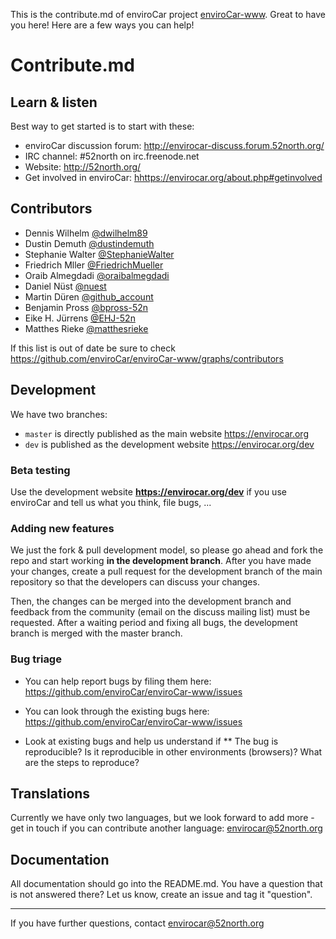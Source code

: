 This is the contribute.md of enviroCar project [enviroCar-www](https://github.com/enviroCar/enviroCar-www). Great to have you here! Here are a few ways you can help!

# Contribute.md

## Learn & listen
Best way to get started is to start with these:

* enviroCar discussion forum: <http://envirocar-discuss.forum.52north.org/>
* IRC channel:  #52north on irc.freenode.net
* Website:  <http://52north.org/>
* Get involved in enviroCar: <hhttps://envirocar.org/about.php#getinvolved>

## Contributors
* Dennis Wilhelm [@dwilhelm89](https://github.com/dwilhelm89)
* Dustin Demuth [@dustindemuth](https://github.com/dustindemuth)
* Stephanie Walter [@StephanieWalter](https://github.com/StephanieWalter)
* Friedrich Mller  [@FriedrichMueller](https://github.com/FriedrichMueller)
* Oraib Almegdadi [@oraibalmegdadi](https://github.com/oraibalmegdadi)
* Daniel Nüst [@nuest](https://github.com/nuest)
* Martin Düren [@github_account](http://github.com/github_account)
* Benjamin Pross [@bpross-52n](https://github.com/bpross-52n)
* Eike H. Jürrens [@EHJ-52n](https://github.com/EHJ-52n)
* Matthes Rieke [@matthesrieke](https://github.com/matthesrieke)


If this list is out of date be sure to check https://github.com/enviroCar/enviroCar-www/graphs/contributors

## Development

We have two branches:

* ``master`` is directly published as the main website https://envirocar.org
* ``dev`` is published as the development website https://envirocar.org/dev

### Beta testing

Use the development website **https://envirocar.org/dev** if you use enviroCar and tell us what you think, file bugs, ...

### Adding new features

We just the fork & pull development model, so please go ahead and fork the repo and start working **in the development branch**. After you have made your changes, create a pull request for the development branch of the main repository so that the developers can discuss your changes.

Then, the changes can be merged into the development branch and feedback from the community (email on the discuss mailing list) must be requested. After a waiting period and fixing all bugs, the development branch is merged with the master branch.

### Bug triage

* You can help report bugs by filing them here: https://github.com/enviroCar/enviroCar-www/issues
* You can look through the existing bugs here: https://github.com/enviroCar/enviroCar-www/issues

* Look at existing bugs and help us understand if
** The bug is reproducible? Is it reproducible in other environments (browsers)? What are the steps to reproduce? 


## Translations

Currently we have only two languages, but we look forward to add more - get in touch if you can contribute another language: envirocar@52north.org

## Documentation

All documentation should go into the README.md. You have a question that is not answered there? Let us know, create an issue and tag it "question".


---

If you have further questions, contact envirocar@52north.org 



	  
